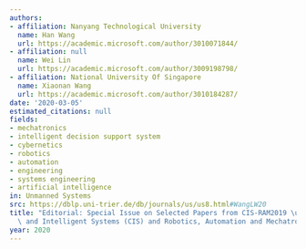 ```yaml
---
authors:
- affiliation: Nanyang Technological University
  name: Han Wang
  url: https://academic.microsoft.com/author/3010071844/
- affiliation: null
  name: Wei Lin
  url: https://academic.microsoft.com/author/3009198798/
- affiliation: National University Of Singapore
  name: Xiaonan Wang
  url: https://academic.microsoft.com/author/3010184287/
date: '2020-03-05'
estimated_citations: null
fields:
- mechatronics
- intelligent decision support system
- cybernetics
- robotics
- automation
- engineering
- systems engineering
- artificial intelligence
in: Unmanned Systems
src: https://dblp.uni-trier.de/db/journals/us/us8.html#WangLW20
title: "Editorial: Special Issue on Selected Papers from CIS-RAM2019 \u2014 Cybernetics\
  \ and Intelligent Systems (CIS) and Robotics, Automation and Mechatronics (RAM)"
year: 2020
---
```

